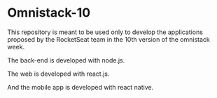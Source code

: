 # Omnistack-10

This repository is meant to be used only to develop the applications proposed by the RocketSeat team in the 10th version of the omnistack week.

The back-end is developed with node.js.

The web is developed with react.js.

And the mobile app is developed with react native.
